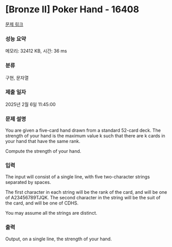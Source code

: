 # [Bronze II] Poker Hand - 16408 

[문제 링크](https://www.acmicpc.net/problem/16408) 

### 성능 요약

메모리: 32412 KB, 시간: 36 ms

### 분류

구현, 문자열

### 제출 일자

2025년 2월 6일 11:45:00

### 문제 설명

<p>You are given a five-card hand drawn from a standard 52-card deck. The strength of your hand is the maximum value k such that there are k cards in your hand that have the same rank.</p>

<p>Compute the strength of your hand.</p>

### 입력 

 <p>The input will consist of a single line, with five two-character strings separated by spaces.</p>

<p>The first character in each string will be the rank of the card, and will be one of A23456789TJQK. The second character in the string will be the suit of the card, and will be one of CDHS.</p>

<p>You may assume all the strings are distinct.</p>

### 출력 

 <p>Output, on a single line, the strength of your hand.</p>

